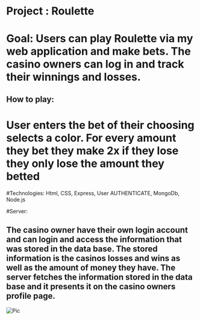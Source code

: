 # Project : Roulette
# Goal: Users can play Roulette via my web application and make bets. The casino owners can log in and track their winnings and losses.

## How to play:
# User enters the bet of their choosing selects a color. For every amount they bet they make 2x if they lose they only lose the amount they betted


#Technologies: Html, CSS, Express, User AUTHENTICATE, MongoDb, Node.js

#Server:
## The casino owner have their own login account and can login and access the information that was stored in the data base. The stored information is the casinos losses and wins as well as the amount of money they have. The server fetches the information stored in the data base and it presents it on the casino owners profile page.

![Pic]("pic.png")
